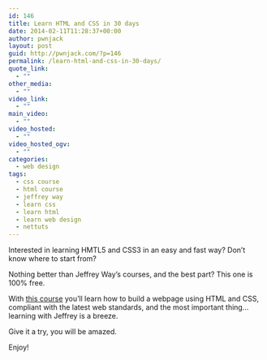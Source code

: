 ```yaml
---
id: 146
title: Learn HTML and CSS in 30 days
date: 2014-02-11T11:28:37+00:00
author: pwnjack
layout: post
guid: http://pwnjack.com/?p=146
permalink: /learn-html-and-css-in-30-days/
quote_link:
  - ""
other_media:
  - ""
video_link:
  - ""
main_video:
  - ""
video_hosted:
  - ""
video_hosted_ogv:
  - ""
categories:
  - web design
tags:
  - css course
  - html course
  - jeffrey way
  - learn css
  - learn html
  - learn web design
  - nettuts
---
```

Interested in learning HMTL5 and CSS3 in an easy and fast way? Don&#8217;t know where to start from?

Nothing better than Jeffrey Way&#8217;s courses, and the best part? This one is 100% free.

With <a title="30 days to learn HTML and CSS" href="https://courses.tutsplus.com/courses/30-days-to-learn-html-css" target="_blank">this course</a> you&#8217;ll learn how to build a webpage using HTML and CSS, compliant with the latest web standards, and the most important thing&#8230; learning with Jeffrey is a breeze.

Give it a try, you will be amazed.

Enjoy!